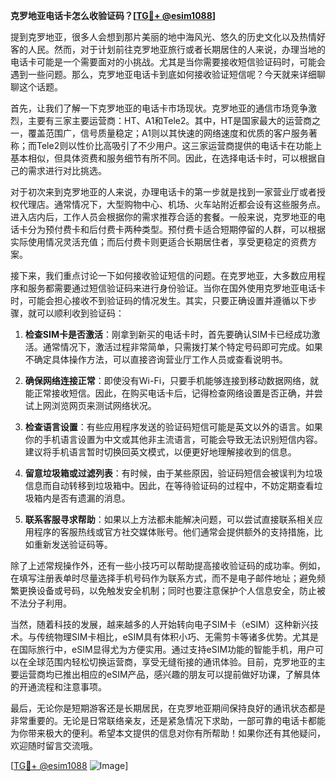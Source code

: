 **克罗地亚电话卡怎么收验证码？[[TG💪+ @esim1088](https://t.me/s/esim1088)]**

提到克罗地亚，很多人会想到那片美丽的地中海风光、悠久的历史文化以及热情好客的人民。然而，对于计划前往克罗地亚旅行或者长期居住的人来说，办理当地的电话卡可能是一个需要面对的小挑战。尤其是当你需要接收短信验证码时，可能会遇到一些问题。那么，克罗地亚电话卡到底如何接收验证短信呢？今天就来详细聊聊这个话题。

首先，让我们了解一下克罗地亚的电话卡市场现状。克罗地亚的通信市场竞争激烈，主要有三家主要运营商：HT、A1和Tele2。其中，HT是国家最大的运营商之一，覆盖范围广，信号质量稳定；A1则以其快速的网络速度和优质的客户服务著称；而Tele2则以性价比高吸引了不少用户。这三家运营商提供的电话卡在功能上基本相似，但具体资费和服务细节有所不同。因此，在选择电话卡时，可以根据自己的需求进行对比挑选。

对于初次来到克罗地亚的人来说，办理电话卡的第一步就是找到一家营业厅或者授权代理店。通常情况下，大型购物中心、机场、火车站附近都会设有这些服务点。进入店内后，工作人员会根据你的需求推荐合适的套餐。一般来说，克罗地亚的电话卡分为预付费卡和后付费卡两种类型。预付费卡适合短期停留的人群，可以根据实际使用情况灵活充值；而后付费卡则更适合长期居住者，享受更稳定的资费方案。

接下来，我们重点讨论一下如何接收验证短信的问题。在克罗地亚，大多数应用程序和服务都需要通过短信验证码来进行身份验证。当你在国外使用克罗地亚电话卡时，可能会担心接收不到验证码的情况发生。其实，只要正确设置并遵循以下步骤，就可以顺利收到验证码：

1. **检查SIM卡是否激活**：刚拿到新买的电话卡时，首先要确认SIM卡已经成功激活。通常情况下，激活过程非常简单，只需拨打某个特定号码即可完成。如果不确定具体操作方法，可以直接咨询营业厅工作人员或查看说明书。

2. **确保网络连接正常**：即使没有Wi-Fi，只要手机能够连接到移动数据网络，就能正常接收短信。因此，在购买电话卡后，记得检查网络设置是否正确，并尝试上网浏览网页来测试网络状况。

3. **检查语言设置**：有些应用程序发送的验证码短信可能是英文以外的语言。如果你的手机语言设置为中文或其他非主流语言，可能会导致无法识别短信内容。建议将手机语言暂时切换回英文模式，以便更好地理解接收到的信息。

4. **留意垃圾箱或过滤列表**：有时候，由于某些原因，验证码短信会被误判为垃圾信息而自动转移到垃圾箱中。因此，在等待验证码的过程中，不妨定期查看垃圾箱内是否有遗漏的消息。

5. **联系客服寻求帮助**：如果以上方法都未能解决问题，可以尝试直接联系相关应用程序的客服热线或官方社交媒体账号。他们通常会提供额外的支持措施，比如重新发送验证码等。

除了上述常规操作外，还有一些小技巧可以帮助提高接收验证码的成功率。例如，在填写注册表单时尽量选择手机号码作为联系方式，而不是电子邮件地址；避免频繁更换设备或号码，以免触发安全机制；同时也要注意保护个人信息安全，防止被不法分子利用。

当然，随着科技的发展，越来越多的人开始转向电子SIM卡（eSIM）这种新兴技术。与传统物理SIM卡相比，eSIM具有体积小巧、无需剪卡等诸多优势。尤其是在国际旅行中，eSIM显得尤为方便实用。通过支持eSIM功能的智能手机，用户可以在全球范围内轻松切换运营商，享受无缝衔接的通讯体验。目前，克罗地亚的主要运营商均已推出相应的eSIM产品，感兴趣的朋友可以提前做好功课，了解具体的开通流程和注意事项。

最后，无论你是短期游客还是长期居民，在克罗地亚期间保持良好的通讯状态都是非常重要的。无论是日常联络亲友，还是紧急情况下求助，一部可靠的电话卡都能为你带来极大的便利。希望本文提供的信息对你有所帮助！如果你还有其他疑问，欢迎随时留言交流哦。

[[TG💪+ @esim1088](https://t.me/s/esim1088) ![Image](https://i.postimg.cc/4NQfJmqS/Snipaste-2025-05-13-00-14-12.png)]
